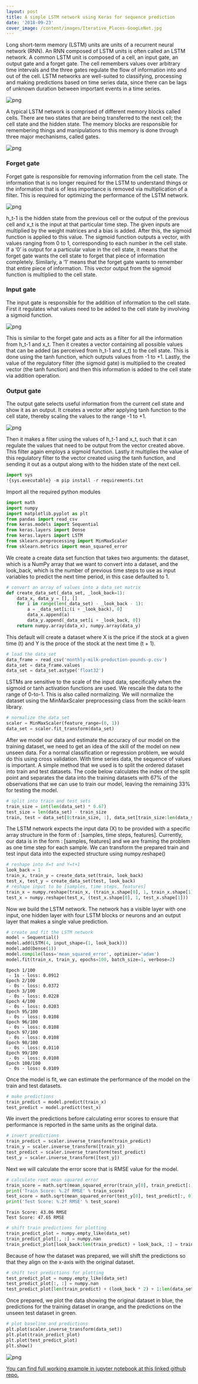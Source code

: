 ```yaml
---
layout: post
title: A simple LSTM network using Keras for sequence prediction
date: '2018-09-23'
cover_image: /content/images/Iterative_Places-GoogLeNet.jpg
---
```


Long short-term memory (LSTM) units are units of a recurrent neural network (RNN). An RNN composed of LSTM units is often called an LSTM network. A common LSTM unit is composed of a cell, an input gate, an output gate and a forget gate. The cell remembers values over arbitrary time intervals and the three gates regulate the flow of information into and out of the cell. LSTM networks are well-suited to classifying, processing and making predictions based on time series data, since there can be lags of unknown duration between important events in a time series.

![png](/content/images/LSTM3-chain.png)

A typical LSTM network is comprised of different memory blocks called cells. There are two states that are being transferred to the next cell; the cell state and the hidden state. The memory blocks are responsible for remembering things and manipulations to this memory is done through three major mechanisms, called gates.

![png](/content/images/LSTM2-notation.png)

### Forget gate
Forget gate is responsible for removing information from the cell state. The information that is no longer required for the LSTM to understand things or the information that is of less importance is removed via multiplication of a filter. This is required for optimizing the performance of the LSTM network.

![png](/content/images/LSTM3-focus-f.png)

h_t-1 is the hidden state from the previous cell or the output of the previous cell and x_t is the input at that particular time step. The given inputs are multiplied by the weight matrices and a bias is added. After this, the sigmoid function is applied to this value. The sigmoid function outputs a vector, with values ranging from 0 to 1, corresponding to each number in the cell state. If a ‘0’ is output for a particular value in the cell state, it means that the forget gate wants the cell state to forget that piece of information completely. Similarly, a ‘1’ means that the forget gate wants to remember that entire piece of information. This vector output from the sigmoid function is multiplied to the cell state.

### Input gate
The input gate is responsible for the addition of information to the cell state. First it regulates what values need to be added to the cell state by involving a sigmoid function.

![png](/content/images/LSTM3-focus-i.png)

This is similar to the forget gate and acts as a filter for all the information from h_t-1 and x_t. Then it creates a vector containing all possible values that can be added (as perceived from h_t-1 and x_t) to the cell state. This is done using the tanh function, which outputs values from -1 to +1. Lastly, the value of the regulatory filter (the sigmoid gate) is multiplied to the created vector (the tanh function) and then this information is added to the cell state via addition operation.

### Output gate
The output gate selects useful information from the current cell state and show it as an output. It creates a vector after applying tanh function to the cell state, thereby scaling the values to the range -1 to +1.

![png](/content/images/LSTM3-focus-o.png)

Then it makes a filter using the values of h_t-1 and x_t, such that it can regulate the values that need to be output from the vector created above. This filter again employs a sigmoid function. Lastly it multiplies the value of this regulatory filter to the vector created using the tanh function, and sending it out as a output along with to the hidden state of the next cell.

```python
import sys
!{sys.executable} -m pip install -r requirements.txt
```

Import all the required python modules

```python
import math
import numpy
import matplotlib.pyplot as plt
from pandas import read_csv
from keras.models import Sequential
from keras.layers import Dense
from keras.layers import LSTM
from sklearn.preprocessing import MinMaxScaler
from sklearn.metrics import mean_squared_error
```

We create a create data set function that takes two arguments: the dataset, which is a NumPy array that we want to convert into a dataset, and the look_back, which is the number of previous time steps to use as input variables to predict the next time period, in this case defaulted to 1.

```python
# convert an array of values into a data_set matrix
def create_data_set(_data_set, _look_back=1):
    data_x, data_y = [], []
    for i in range(len(_data_set) - _look_back - 1):
        a = _data_set[i:(i + _look_back), 0]
        data_x.append(a)
        data_y.append(_data_set[i + _look_back, 0])
    return numpy.array(data_x), numpy.array(data_y)
```

This default will create a dataset where X is the price if the stock at a given time (t) and Y is the proce of the stock at the next time (t + 1).

```python
# load the data_set
data_frame = read_csv('monthly-milk-production-pounds-p.csv')
data_set = data_frame.values
data_set = data_set.astype('float32')
```

LSTMs are sensitive to the scale of the input data, specifically when the sigmoid or tanh activation functions are used. We rescale the data to the range of 0-to-1. This is also called normalizing. We will normalize the dataset using the MinMaxScaler preprocessing class from the scikit-learn library.

```python
# normalize the data_set
scaler = MinMaxScaler(feature_range=(0, 1))
data_set = scaler.fit_transform(data_set)
```

After we model our data and estimate the accuracy of our model on the training dataset, we need to get an idea of the skill of the model on new unseen data. For a normal classification or regression problem, we would do this using cross validation. With time series data, the sequence of values is important. A simple method that we used is to split the ordered dataset into train and test datasets. The code below calculates the index of the split point and separates the data into the training datasets with 67% of the observations that we can use to train our model, leaving the remaining 33% for testing the model.

```python
# split into train and test sets
train_size = int(len(data_set) * 0.67)
test_size = len(data_set) - train_size
train, test = data_set[0:train_size, :], data_set[train_size:len(data_set), :]
```

The LSTM network expects the input data (X) to be provided with a specific array structure in the form of : [samples, time steps, features]. Currently, our data is in the form : [samples, features] and we are framing the problem as one time step for each sample. We can transform the prepared train and test input data into the expected structure using numpy.reshape()

```python
# reshape into X=t and Y=t+1
look_back = 1
train_x, train_y = create_data_set(train, look_back)
test_x, test_y = create_data_set(test, look_back)
# reshape input to be [samples, time steps, features]
train_x = numpy.reshape(train_x, (train_x.shape[0], 1, train_x.shape[1]))
test_x = numpy.reshape(test_x, (test_x.shape[0], 1, test_x.shape[1]))
```

Now we build the LSTM network. The network has a visible layer with one input, one hidden layer with four LSTM blocks or neurons and an output layer that makes a single value prediction.

```python
# create and fit the LSTM network
model = Sequential()
model.add(LSTM(4, input_shape=(1, look_back)))
model.add(Dense(1))
model.compile(loss='mean_squared_error', optimizer='adam')
model.fit(train_x, train_y, epochs=100, batch_size=1, verbose=2)
```

    Epoch 1/100
     - 1s - loss: 0.0912
    Epoch 2/100
     - 0s - loss: 0.0372
    Epoch 3/100
     - 0s - loss: 0.0228
    Epoch 4/100
     - 0s - loss: 0.0203
    Epoch 95/100
     - 0s - loss: 0.0108
    Epoch 96/100
     - 0s - loss: 0.0108
    Epoch 97/100
     - 0s - loss: 0.0108
    Epoch 98/100
     - 0s - loss: 0.0110
    Epoch 99/100
     - 0s - loss: 0.0108
    Epoch 100/100
     - 0s - loss: 0.0109

Once the model is fit, we can estimate the performance of the model on the train and test datasets.

```python
# make predictions
train_predict = model.predict(train_x)
test_predict = model.predict(test_x)
```

We invert the predictions before calculating error scores to ensure that performance is reported in the same units as the original data.

```python
# invert predictions
train_predict = scaler.inverse_transform(train_predict)
train_y = scaler.inverse_transform([train_y])
test_predict = scaler.inverse_transform(test_predict)
test_y = scaler.inverse_transform([test_y])
```

Next we will calculate the error score that is RMSE value for the model.

```python
# calculate root mean squared error
train_score = math.sqrt(mean_squared_error(train_y[0], train_predict[:, 0]))
print('Train Score: %.2f RMSE' % train_score)
test_score = math.sqrt(mean_squared_error(test_y[0], test_predict[:, 0]))
print('Test Score: %.2f RMSE' % test_score)
```

    Train Score: 43.06 RMSE
    Test Score: 47.65 RMSE

```python
# shift train predictions for plotting
train_predict_plot = numpy.empty_like(data_set)
train_predict_plot[:, :] = numpy.nan
train_predict_plot[look_back:len(train_predict) + look_back, :] = train_predict
```

Because of how the dataset was prepared, we will shift the predictions so that they align on the x-axis with the original dataset.

```python
# shift test predictions for plotting
test_predict_plot = numpy.empty_like(data_set)
test_predict_plot[:, :] = numpy.nan
test_predict_plot[len(train_predict) + (look_back * 2) + 1:len(data_set) - 1, :] = test_predict
```

Once prepared, we plot the data showing the original dataset in blue, the predictions for the training dataset in orange, and the predictions on the unseen test dataset in green.

```python
# plot baseline and predictions
plt.plot(scaler.inverse_transform(data_set))
plt.plot(train_predict_plot)
plt.plot(test_predict_plot)
plt.show()
```

![png](/content/images/output_14_0.png)

[You can find full working example in jupyter notebook at this linked github repo.](https://github.com/kushalsharma/keras-lstm)